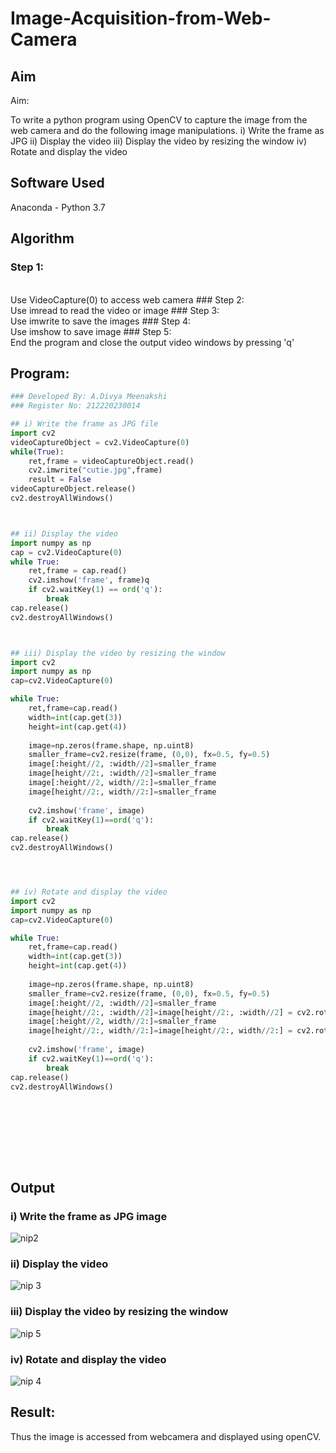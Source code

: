# Image-Acquisition-from-Web-Camera
## Aim
 
Aim:
 
To write a python program using OpenCV to capture the image from the web camera and do the following image manipulations.
i) Write the frame as JPG 
ii) Display the video 
iii) Display the video by resizing the window
iv) Rotate and display the video

## Software Used
Anaconda - Python 3.7
## Algorithm
### Step 1:
<br>
Use VideoCapture(0) to access web camera
### Step 2:
<br>
Use imread to read the video or image
### Step 3:
<br>
Use imwrite to save the images
### Step 4:
<br>
Use imshow to save image
### Step 5:
<br>
End the program and close the output video windows by pressing 'q'

## Program:
``` Python
### Developed By: A.Divya Meenakshi
### Register No: 212220230014

## i) Write the frame as JPG file
import cv2
videoCaptureObject = cv2.VideoCapture(0)
while(True):
    ret,frame = videoCaptureObject.read()
    cv2.imwrite("cutie.jpg",frame)
    result = False
videoCaptureObject.release()
cv2.destroyAllWindows()



## ii) Display the video
import numpy as np
cap = cv2.VideoCapture(0)
while True:
    ret,frame = cap.read()
    cv2.imshow('frame', frame)q
    if cv2.waitKey(1) == ord('q'):
        break
cap.release()
cv2.destroyAllWindows()



## iii) Display the video by resizing the window
import cv2
import numpy as np
cap=cv2.VideoCapture(0)

while True:
    ret,frame=cap.read()
    width=int(cap.get(3))
    height=int(cap.get(4))
    
    image=np.zeros(frame.shape, np.uint8)
    smaller_frame=cv2.resize(frame, (0,0), fx=0.5, fy=0.5)
    image[:height//2, :width//2]=smaller_frame
    image[height//2:, :width//2]=smaller_frame
    image[:height//2, width//2:]=smaller_frame
    image[height//2:, width//2:]=smaller_frame
    
    cv2.imshow('frame', image)
    if cv2.waitKey(1)==ord('q'):
        break
cap.release()
cv2.destroyAllWindows()




## iv) Rotate and display the video
import cv2
import numpy as np
cap=cv2.VideoCapture(0)

while True:
    ret,frame=cap.read()
    width=int(cap.get(3))
    height=int(cap.get(4))
    
    image=np.zeros(frame.shape, np.uint8)
    smaller_frame=cv2.resize(frame, (0,0), fx=0.5, fy=0.5)
    image[:height//2, :width//2]=smaller_frame
    image[height//2:, :width//2]=image[height//2:, :width//2] = cv2.rotate(smaller_frame,cv2.cv2.ROTATE_180)
    image[:height//2, width//2:]=smaller_frame
    image[height//2:, width//2:]=image[height//2:, width//2:] = cv2.rotate(smaller_frame,cv2.cv2.ROTATE_180)
    
    cv2.imshow('frame', image)
    if cv2.waitKey(1)==ord('q'):
        break
cap.release()
cv2.destroyAllWindows()










```
## Output

### i) Write the frame as JPG image
![nip2](https://user-images.githubusercontent.com/75235402/162274833-b32fac08-dcd3-4a47-b8ad-8b35033c6f11.JPG)



### ii) Display the video
![nip 3](https://user-images.githubusercontent.com/75235402/162274863-945f8386-76c9-48e5-85a5-b6208b02fa79.JPG)



### iii) Display the video by resizing the window

![nip 5](https://user-images.githubusercontent.com/75235402/162274885-6daaf126-ec09-4b11-99be-86b37d1b7f77.JPG)



### iv) Rotate and display the video

![nip 4](https://user-images.githubusercontent.com/75235402/162274913-552b31f1-2aa0-40bf-a526-b58ce15d200d.JPG)





## Result:
Thus the image is accessed from webcamera and displayed using openCV.
